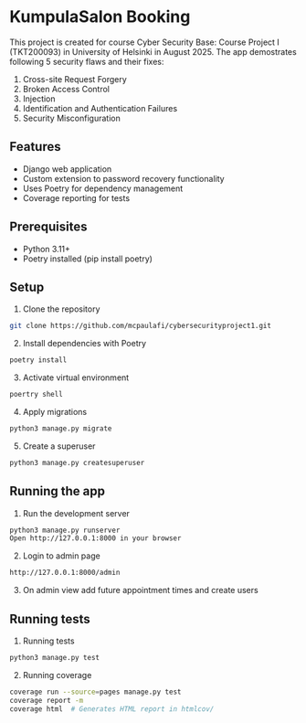 # KumpulaSalon Booking

This project is created for course Cyber Security Base: Course Project I (TKT200093) in University of Helsinki in August 2025.
The app demostrates following 5 security flaws and their fixes:
1. Cross-site Request Forgery
2. Broken Access Control
3. Injection
4. Identification and Authentication Failures
5. Security Misconfiguration

## Features

- Django web application
- Custom extension to password recovery functionality
- Uses Poetry for dependency management
- Coverage reporting for tests

## Prerequisites

- Python 3.11+
- Poetry installed (pip install poetry)

## Setup

1. Clone the repository
```bash
git clone https://github.com/mcpaulafi/cybersecurityproject1.git
```

2. Install dependencies with Poetry
```bash
poetry install
```

3. Activate virtual environment
```bash
poertry shell
```

4. Apply migrations
```bash
python3 manage.py migrate
```

5. Create a superuser
```bash
python3 manage.py createsuperuser
```

## Running the app

1. Run the development server
```bash
python3 manage.py runserver
Open http://127.0.0.1:8000 in your browser
```

2. Login to admin page 
```bash
http://127.0.0.1:8000/admin
```

3. On admin view add future appointment times and create users


## Running tests

1. Running tests
```bash
python3 manage.py test
```

2. Running coverage
```bash
coverage run --source=pages manage.py test
coverage report -m
coverage html  # Generates HTML report in htmlcov/
```
